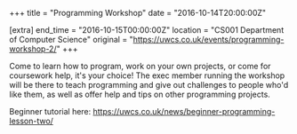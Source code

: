 +++
title = "Programming Workshop"
date = "2016-10-14T20:00:00Z"

[extra]
end_time = "2016-10-15T00:00:00Z"
location = "CS001 Department of Computer Science"
original = "https://uwcs.co.uk/events/programming-workshop-2/"
+++

Come to learn how to program, work on your own projects, or come for coursework help, it's your choice\! The exec member running the workshop will be there to teach programming and give out challenges to people who'd like them, as well as offer help and tips on other programming projects.

Beginner tutorial here: <https://uwcs.co.uk/news/beginner-programming-lesson-two/>


